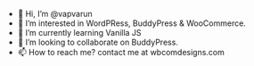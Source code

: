 - 👋 Hi, I’m @vapvarun
- 👀 I’m interested in WordPRess, BuddyPress & WooCommerce.
- 🌱 I’m currently learning Vanilla JS
- 💞️ I’m looking to collaborate on BuddyPress.
- 📫 How to reach me? contact me at wbcomdesigns.com 

<!---
vapvarun/vapvarun is a ✨ special ✨ repository because its `README.md` (this file) appears on your GitHub profile.
You can click the Preview link to take a look at your changes.
--->
